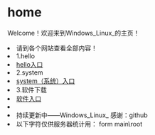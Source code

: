 # home
Welcome！欢迎来到Windows_Linux_的主页！
<li>请到各个网站查看全部内容！
<li>1.hello   <li><a href="https://windows-linux-bili.github.io/hello/">hello入口</a>
  <li>2.system   <li><a href="https://windows-linux-bili.github.io/system/">system（系统）入口</a>
    <li>3.软件下载 <li><a href="https://windows-linux-bili.github.io/oem/">软件入口</a>
<li><li>持续更新中——Windows_Linux_ 感谢：github
  <li>以下字符仅供服务器统计用： form main\root
